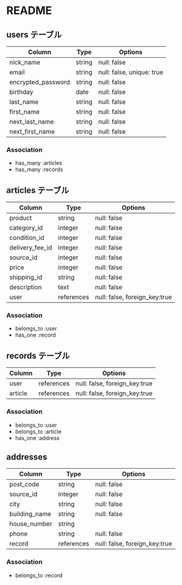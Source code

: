 # README

## users テーブル

| Column             | Type   | Options     |
| ------------------ | ------ | ----------- |
|nick_name           | string | null: false |
|email               | string | null: false, unique: true |
|encrypted_password  | string | null: false |
|birthday            |  date  | null: false |
|last_name           | string | null: false |
|first_name          | string | null: false |
|next_last_name      | string | null: false |
|next_first_name     | string | null: false |

### Association

- has_many :articles
- has_many :records

## articles テーブル

| Column       | Type   | Options     |
| ------------ | ------ | ----------- |
|product       | string | null: false |
|category_id   | integer | null: false |
|condition_id  | integer | null: false |
|delivery_fee_id| integer | null: false |
|source_id     | integer | null: false |
|price         | integer | null: false |
|shipping_id   | string | null: false |
|description   |  text  | null: false |
|     user     | references | null: false, foreign_key:true |


### Association

- belongs_to :user
- has_one :record

## records テーブル

| Column     | Type       | Options                       |
| ---------- | ------     | -----------                   |
|user        | references | null: false, foreign_key:true |
|article     | references | null: false, foreign_key:true |

### Association

- belongs_to :user
- belongs_to :article
- has_one :address

## addresses

| Column       | Type   | Options     |
| ------------ | ------ | ----------- |
|post_code     | string | null: false |
|source_id     | integer | null: false |
|city          | string | null: false |
|building_name | string | null: false |
|house_number  | string |             |
|phone         | string | null: false |
|record        | references| null: false, foreign_key:true |

### Association

- belongs_to :record